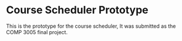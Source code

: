 # Course Scheduler Prototype

This is the prototype for the course scheduler, It was submitted as the COMP 3005 final project.
